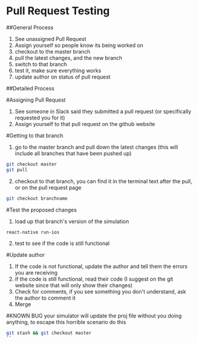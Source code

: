 # Pull Request Testing

##General Process
1. See unassigned Pull Request
2. Assign yourself so people know its being worked on
3. checkout to the master branch
4. pull the latest changes, and the new branch
5. switch to that branch
6. test it, make sure everything works
7. update author on status of pull request

##Detailed Process

#Assigning Pull Request 

1. See someone in Slack said they submitted a pull request (or specifically requested you for it)
2. Assign yourself to that pull request on the github website

#Getting to that branch

1. go to the master branch and pull down the latest changes (this will include all branches that have been pushed up)
```bash
git checkout master
git pull
```
2. checkout to that branch, you can find it in the terminal text after the pull, or on the pull request page
```bash
git checkout branchname
```

#Test the proposed changes

1. load up that branch's version of the simulation
```bash
react-native run-ios
```
2. test to see if the code is still functional

#Update author
1. If the code is not functional, update the author and tell them the errors you are receiving  
2. if the code is still functional, read their code (I suggest on the git website since that will only show their changes)
3. Check for comments, if you see something you don't understand, ask the author to comment it
4. Merge



#KNOWN BUG
your simulator will update the proj file without you doing anything, to escape this horrible scenario do this
```bash
git stash && git checkout master
``

